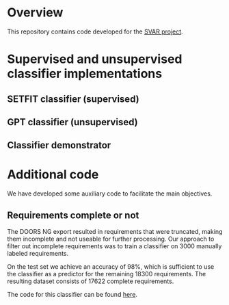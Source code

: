# Overview

This repository contains code developed for the [SVAR project](https://www.bth.se/eng/research/research-areas/software-engineering/requirements-engineering/systematic-verification-and-acceptance-of-requirements-svar/).

# Supervised and unsupervised classifier implementations

## SETFIT classifier (supervised)


## GPT classifier (unsupervised)

## Classifier demonstrator

# Additional code
We have developed some auxiliary code to facilitate the main objectives.

## Requirements complete or not
The DOORS NG export resulted in requirements that were truncated, making them incomplete and not useable for further processing. Our approach to filter out incomplete requirements was to train a classifier on 3000 manually labeled requirements.

On the test set we achieve an accuracy of 98%, which is sufficient to use the classifier as a predictor for the remaining 18300 requirements. The resulting dataset consists of 17622 complete requirements.

The code for this classifier can be found [here](rcon/).



